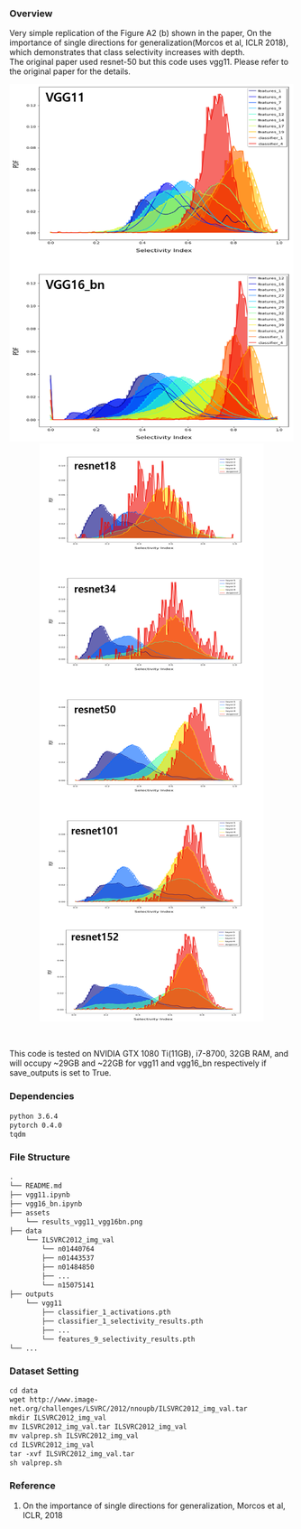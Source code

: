 ### Overview
Very simple replication of the Figure A2 (b) shown in the paper, On the importance of single directions for generalization(Morcos et al, ICLR 2018), which demonstrates that class selectivity increases with depth. <br>
The original paper used resnet-50 but this code uses vgg11. Please refer to the original paper for the details.

<p align="center">
<img src=assets/results_vgg11_vgg16bn.png>
<img src=assets/results_resnet.png>
</p>
<br>

This code is tested on NVIDIA GTX 1080 Ti(11GB), i7-8700, 32GB RAM, and will occupy ~29GB and ~22GB for vgg11 and vgg16_bn respectively if save_outputs is set to True.

### Dependencies
```
python 3.6.4
pytorch 0.4.0
tqdm
```

### File Structure
```
.
└── README.md
├── vgg11.ipynb
├── vgg16_bn.ipynb
├── assets
    └── results_vgg11_vgg16bn.png
├── data
    └── ILSVRC2012_img_val
        └── n01440764
        ├── n01443537
        ├── n01484850
        ├── ...
        └── n15075141
├── outputs
    └── vgg11
        ├── classifier_1_activations.pth
        ├── classifier_1_selectivity_results.pth
        ├── ...
        └── features_9_selectivity_results.pth
└── ...
```

### Dataset Setting
```
cd data
wget http://www.image-net.org/challenges/LSVRC/2012/nnoupb/ILSVRC2012_img_val.tar
mkdir ILSVRC2012_img_val
mv ILSVRC2012_img_val.tar ILSVRC2012_img_val
mv valprep.sh ILSVRC2012_img_val
cd ILSVRC2012_img_val
tar -xvf ILSVRC2012_img_val.tar
sh valprep.sh
```

### Reference
1. On the importance of single directions for generalization, Morcos et al, ICLR, 2018
